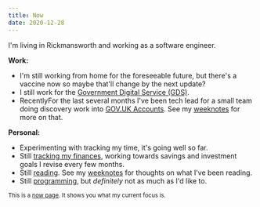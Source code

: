 ```yaml
---
title: Now
date: 2020-12-28
---
```


I'm living in Rickmansworth and working as a software engineer.

**Work:**

- I'm still working from home for the foreseeable future, but there's
  a vaccine now so maybe that'll change by the next update?
- I still work for the [Government Digital Service (GDS)][w1].
- RecentlyFor the last several months I've been tech lead for a small
  team doing discovery work into [GOV.UK Accounts][w2]. See my
  [weeknotes][w3] for more on that.

[w1]: https://www.gov.uk/government/organisations/government-digital-service
[w2]: https://gds.blog.gov.uk/2020/09/22/introducing-gov-uk-accounts/
[w3]: https://memo.barrucadu.co.uk/taxon/weeknotes.html

**Personal:**

- Experimenting with tracking my time, it's going well so far.
- Still [tracking my finances][p1], working towards savings and
  investment goals I revise every few months.
- Still [reading][p2].  See my [weeknotes][w3] for thoughts on what
  I've been reading.
- Still [programming][p3], but *definitely* not as much as I'd like to.

[p1]: https://memo.barrucadu.co.uk/personal-finance.html
[p2]: https://bookdb.barrucadu.co.uk
[p3]: https://github.com/barrucadu

<small>This is a [now page][]. It shows you what my current focus is.</small>

[now page]:  http://nownownow.com/about
